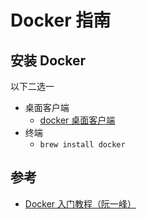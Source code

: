 # Docker 指南


## 安装 Docker

以下二选一
* 桌面客户端
  * [docker 桌面客户端](https://www.docker.com/products/docker-desktop)
* 终端
  * `brew install docker`


## 参考
* [Docker 入门教程（阮一峰）](https://www.ruanyifeng.com/blog/2018/02/docker-tutorial.html)